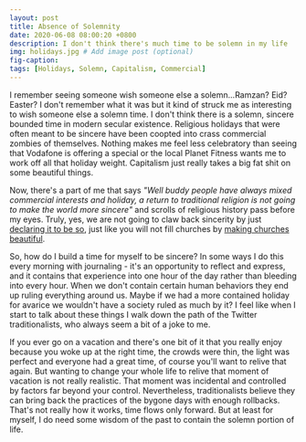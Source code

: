 ```yaml
---
layout: post
title: Absence of Solemnity
date: 2020-06-08 08:00:20 +0800
description: I don't think there's much time to be solemn in my life
img: holidays.jpg # Add image post (optional)
fig-caption: 
tags: [Holidays, Solemn, Capitalism, Commercial]
---
```


I remember seeing someone wish someone else a solemn...Ramzan? Eid? Easter? I don't remember what it was but it kind of struck me as interesting to wish someone else a solemn time. I don't think there is a solemn, sincere bounded time in modern secular existence. Religious holidays that were often meant to be sincere have been coopted into crass commercial zombies of themselves. Nothing makes me feel less celebratory than seeing that Vodafone is offering a special or the local Planet Fitness wants me to work off all that holiday weight. Capitalism just really takes a big fat shit on some beautiful things.

Now, there's a part of me that says _"Well buddy people have always mixed commercial interests and holiday, a return to traditional religion is not going to make the world more sincere"_ and scrolls of religious history pass before my eyes. Truly, yes, we are not going to claw back sincerity by just [declaring it to be so](https://www.youtube.com/watch?v=C-m3RtoguAQ&t=65s), just like you will not fill churches by [making churches beautiful](https://twitter.com/akhivae/status/1175805667212505088). 

So, how do I build a time for myself to be sincere? In some ways I do this every morning with journaling - it's an opportunity to reflect and express, and it contains that experience into one hour of the day rather than bleeding into every hour. When we don't contain certain human behaviors they end up ruling everything around us. Maybe if we had a more contained holiday for avarice we wouldn't have a society ruled as much by it? I feel like when I start to talk about these things I walk down the path of the Twitter traditionalists, who always seem a bit of a joke to me.

If you ever go on a vacation and there's one bit of it that you really enjoy because you woke up at the right time, the crowds were thin, the light was perfect and everyone had a great time, of course you'll want to relive that again. But wanting to change your whole life to relive that moment of vacation is not really realistic. That moment was incidental and controlled by factors far beyond your control. Nevertheless, traditionalists believe they can bring back the practices of the bygone days with enough rollbacks. That's not really how it works, time flows only forward. But at least for myself, I do need some wisdom of the past to contain the solemn portion of life.
